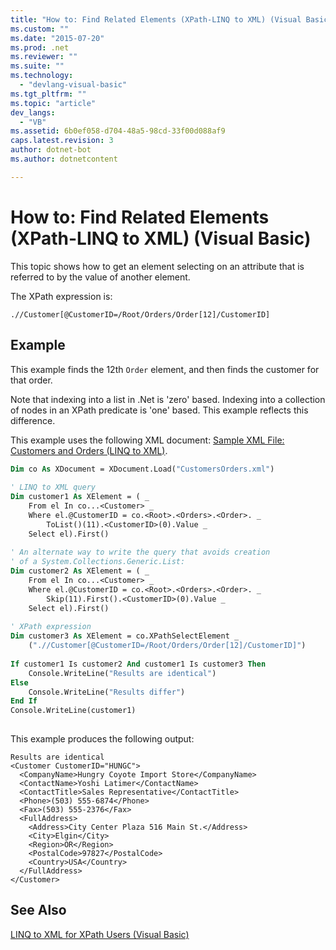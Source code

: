 ```yaml
---
title: "How to: Find Related Elements (XPath-LINQ to XML) (Visual Basic) | Microsoft Docs"
ms.custom: ""
ms.date: "2015-07-20"
ms.prod: .net
ms.reviewer: ""
ms.suite: ""
ms.technology: 
  - "devlang-visual-basic"
ms.tgt_pltfrm: ""
ms.topic: "article"
dev_langs: 
  - "VB"
ms.assetid: 6b0ef058-d704-48a5-98cd-33f00d088af9
caps.latest.revision: 3
author: dotnet-bot
ms.author: dotnetcontent

---
```

# How to: Find Related Elements (XPath-LINQ to XML) (Visual Basic)
This topic shows how to get an element selecting on an attribute that is referred to by the value of another element.  
  
 The XPath expression is:  
  
 `.//Customer[@CustomerID=/Root/Orders/Order[12]/CustomerID]`  
  
## Example  
 This example finds the 12th `Order` element, and then finds the customer for that order.  
  
 Note that indexing into a list in .Net is 'zero' based. Indexing into a collection of nodes in an XPath predicate is 'one' based. This example reflects this difference.  
  
 This example uses the following XML document: [Sample XML File: Customers and Orders (LINQ to XML)](../../../../visual-basic/programming-guide/concepts/linq/sample-xml-file-customers-and-orders-linq-to-xml.md).  
  
```vb  
Dim co As XDocument = XDocument.Load("CustomersOrders.xml")  
  
' LINQ to XML query  
Dim customer1 As XElement = ( _  
    From el In co...<Customer> _  
    Where el.@CustomerID = co.<Root>.<Orders>.<Order>. _  
        ToList()(11).<CustomerID>(0).Value _  
    Select el).First()  
  
' An alternate way to write the query that avoids creation  
' of a System.Collections.Generic.List:  
Dim customer2 As XElement = ( _  
    From el In co...<Customer> _  
    Where el.@CustomerID = co.<Root>.<Orders>.<Order>. _  
        Skip(11).First().<CustomerID>(0).Value _  
    Select el).First()  
  
' XPath expression  
Dim customer3 As XElement = co.XPathSelectElement _  
    (".//Customer[@CustomerID=/Root/Orders/Order[12]/CustomerID]")  
  
If customer1 Is customer2 And customer1 Is customer3 Then  
    Console.WriteLine("Results are identical")  
Else  
    Console.WriteLine("Results differ")  
End If  
Console.WriteLine(customer1)  
  
```  
  
 This example produces the following output:  
  
```  
Results are identical  
<Customer CustomerID="HUNGC">  
  <CompanyName>Hungry Coyote Import Store</CompanyName>  
  <ContactName>Yoshi Latimer</ContactName>  
  <ContactTitle>Sales Representative</ContactTitle>  
  <Phone>(503) 555-6874</Phone>  
  <Fax>(503) 555-2376</Fax>  
  <FullAddress>  
    <Address>City Center Plaza 516 Main St.</Address>  
    <City>Elgin</City>  
    <Region>OR</Region>  
    <PostalCode>97827</PostalCode>  
    <Country>USA</Country>  
  </FullAddress>  
</Customer>  
```  
  
## See Also  
 [LINQ to XML for XPath Users (Visual Basic)](../../../../visual-basic/programming-guide/concepts/linq/linq-to-xml-for-xpath-users.md)